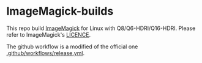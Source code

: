 # ImageMagick-builds

This repo build [ImageMagick](https://github.com/ImageMagick/ImageMagick) for Linux with Q8/Q6-HDRI/Q16-HDRI. Please refer to ImageMagick's [LICENCE](https://github.com/ImageMagick/ImageMagick/blob/main/LICENSE).

The github workflow is a modified of the official one [.github/workflows/release.yml](https://github.com/ImageMagick/ImageMagick/blob/main/.github/workflows/release.yml).